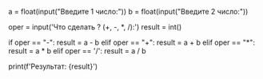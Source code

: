 a = float(input("Введите 1  число:"))
b = float(input("Введите 2  число:"))

oper = input('Что сделать ? (+, -, *, /):')
result = int()

if oper == "-":
    result = a - b
elif oper == "+":
    result = a + b
elif oper == "*":
    result = a * b
elif oper == '/':
    result = a / b

print(f'Результат: {result}')

